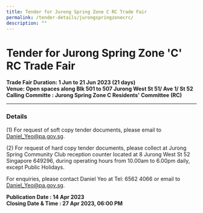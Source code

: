 ```yaml
---
title: Tender for Jurong Spring Zone C RC Trade Fair
permalink: /tender-details/jurongspringzonecrc/
description: ""
---
```

Tender for Jurong Spring Zone 'C' RC Trade Fair
=======================================

**Trade Fair Duration: 1 Jun to 21 Jun 2023 (21 days) <br>
Venue: Open spaces along Blk 501 to 507 Jurong West St 51/ Ave 1/ St 52<br>
Calling Committe : Jurong Spring Zone C Residents' Committee (RC)**

* * *

### Details
(1) For request of soft copy tender documents, please email to Daniel_Yeo@pa.gov.sg.

(2) For request of hard copy tender documents, please collect at Jurong Spring Community Club reception counter located at 8 Jurong West St 52 Singapore 649296, during operating hours from 10.00am to 6.00pm daily, except Public Holidays.

For enquiries, please contact Daniel Yeo at Tel: 6562 4066 or email to Daniel_Yeo@pa.gov.sg.

**Publication Date : 14 Apr 2023** <br>
**Closing Date &amp; Time : 27 Apr 2023, 06:00 PM**